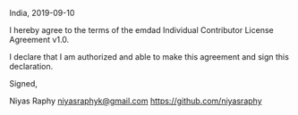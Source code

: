 India, 2019-09-10

I hereby agree to the terms of the emdad Individual Contributor License
Agreement v1.0.

I declare that I am authorized and able to make this agreement and sign this
declaration.

Signed,

Niyas Raphy niyasraphyk@gmail.com https://github.com/niyasraphy

